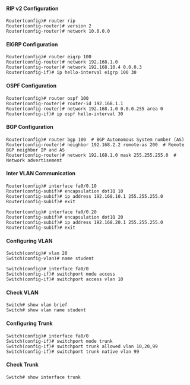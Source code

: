 

#### RIP v2 Configuration
``` 
Router(config)# router rip  
Router(config-router)# version 2
Router(config-router)# network 10.0.0.0
```

#### EIGRP Configuration
``` 
Router(config)# router eigrp 100  
Router(config-router)# network 192.168.1.0
Router(config-router)# network 192.168.10.4 0.0.0.3
Router(config-if)# ip hello-interval eigrp 100 30
```

#### OSPF Configuration
``` 
Router(config)# router ospf 100  
Router(config-router)# router-id 192.168.1.1
Router(config-router)# network 192.168.1.0 0.0.0.255 area 0
Router(config-if)# ip ospf hello-interval 30
```

#### BGP Configuration
```
Router(config)# router bgp 100  # BGP Autonomous System number (AS)
Router(config-router)# neighbor 192.168.2.2 remote-as 200  # Remote BGP neighbor IP and AS
Router(config-router)# network 192.168.1.0 mask 255.255.255.0  # Network advertisement
```

#### Inter VLAN Communication
``` 
Router(config)# interface fa0/0.10
Router(config-subif)# encapsulation dot1Q 10
Router(config-subif)# ip address 192.168.10.1 255.255.255.0
Router(config-subif)# exit

Router(config)# interface fa0/0.20
Router(config-subif)# encapsulation dot1Q 20
Router(config-subif)# ip address 192.168.20.1 255.255.255.0
Router(config-subif)# exit
```

#### Configuring VLAN 
```
Switch(config)# vlan 20 
Switch(config-vlan)# name student

Switch(config)# interface fa0/0
Switch(config-if)# switchport mode access
Switch(config-if)# switchport access vlan 10
```

#### Check VLAN 
```
Switch# show vlan brief
Switch# show vlan name student
```

#### Configuring Trunk
```
Switch(config)# interface fa0/0
Switch(config-if)# switchport mode trunk
Switch(config-if)# switchport trunk allowed vlan 10,20,99
Switch(config-if)# switchport trunk native vlan 99
```

#### Check Trunk 
```
Switch# show interface trunk
```
